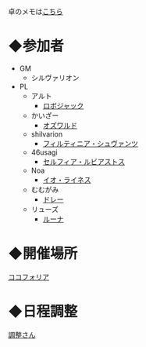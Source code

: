 卓のメモは[こちら](/Flambe/memo.md)

# ◆参加者
- GM
  - シルヴァリオン
- PL
  - アルト
    - [ロボジャック](https://yutorize.2-d.jp/ytsheet/sw2.5/?id=XWR8nz)
  - かいざー
    - [オズワルド](https://yutorize.2-d.jp/ytsheet/sw2.5/?id=Ok2idl)
  - shilvarion
    - [フィルティニア・シュヴァンツ](hhttps://yutorize.2-d.jp/ytsheet/sw2.5/?id=tUBkSk)
  - 46usagi
    - [セルフィア・ルビアストス](https://yutorize.2-d.jp/ytsheet/sw2.5/?id=6277Q2)
  - Noa
    - [イオ・ライネス](https://yutorize.2-d.jp/ytsheet/sw2.5/?id=YBqYjN)
  - むむがみ
    - [ドレー](https://yutorize.2-d.jp/ytsheet/sw2.5/?id=2fp40W)
  - リューズ
    - [ルーナ](https://yutorize.2-d.jp/ytsheet/sw2.5/?id=Mf2DR4)

# ◆開催場所
[ココフォリア](https://ccfolia.com/rooms/a8o2Ua7lR)

# ◆日程調整
[調整さん](https://chouseisan.com/s?h=3c2ce3ebacd44435a64b1430a33bbc66)
